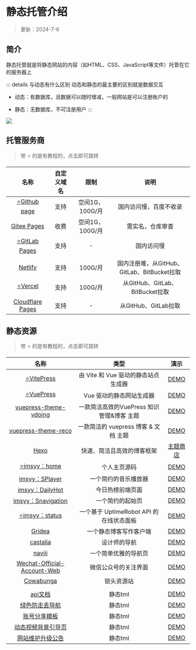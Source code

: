 # 静态托管介绍

> 更新：2024-7-6


## 简介

静态托管就是将静态网站的内容（如HTML、CSS、JavaScript等文件）托管在它的服务器上

::: details 与动态有什么区别
动态和静态的最主要的区别就是数据交互

* 动态：有数据库，且数据可以随时增减，一般网站是可以注册账户的

* 静态：无数据库，不可注册用户
:::

![](https://img.viptv.work/viptv/pages/pages-01.png)


## 托管服务商

> 带 ⭐ 的是有教程的，点击即可跳转

| 名称 | 自定义域名 | 限制 | 说明 |
|:-:|:-:|:-:|:-:|
| [⭐Github page](./github.md) | 支持 | 空间1G，100G/月 | 国内访问慢，百度不收录 |
| [Gitee Pages](https://gitee.com/help/articles/4136#article-header0) | 收费 | 空间1G，100G/月 | 需实名，仓库审查 |
| [⭐GitLab Pages](https://docs.gitlab.cn/jh/user/project/pages/index.html) | 支持 | - | 国内访问慢 |
| |
| [Netlify](https://docs.netlify.com/get-started/) | 支持 | 100G/月 | 国内注册难，从GitHub、GitLab、BitBucket拉取 |
| [⭐Vercel](./vercel.md) | 支持 | 100G/月 | 从GitHub、GitLab、BitBucket拉取 |
| [Cloudflare Pages](https://developers.cloudflare.com/pages/get-started/) | 支持 | - | 从GitHub、GitLab拉取 |




## 静态资源

> 带 ⭐ 的是有教程的，点击即可跳转

| 名称 | 类型 | 演示
|:-:|:-:|:-:|
| [⭐VitePress](https://vitepress.yiov.top) | 由 Vite 和 Vue 驱动的静态站点生成器 | [DEMO](https://vitepress.dev/zh/) |
| [⭐VuePress](https://vuepress.yiov.top) | Vue 驱动的静态网站生成器 | [DEMO](https://v2.vuepress.vuejs.org/zh/) |
| [vuepress-theme-vdoing](https://github.com/xugaoyi/vuepress-theme-vdoing) | 一款简洁高效的VuePress 知识管理&博客 主题 | [DEMO](https://doc.xugaoyi.com/) |
| [vuepress-theme-reco](https://github.com/vuepress-reco/vuepress-theme-reco) | 一款简洁的 vuepress 博客 & 文档 主题 | [DEMO](https://vuepress-theme-reco.recoluan.com/) |
| [Hexo](https://hexo.io/zh-cn/) | 快速、简洁且高效的博客框架 | [主题商店](https://hexo.io/themes/) |
| [⭐imsyy：home](../home.md) | 个人主页源码 | [DEMO](https://www.imsyy.top/) |
| [imsyy：SPlayer](https://github.com/imsyy/SPlayer) | 一个简约的音乐播放器 | [DEMO](https://music.imsyy.top/) |
| [imsyy：DailyHot](https://github.com/imsyy/DailyHot) | 今日热榜前端页面 | [DEMO](https://hot.imsyy.top/) |
| [imsyy：Snavigation](https://github.com/imsyy/Snavigation) | 一个简约的起始页 | [DEMO](https://hot.imsyy.top/) |
| [⭐imsyy：status](../uptimerobot.md) | 一个基于 UptimeRobot API 的在线状态面板 | [DEMO](https://status.imsyy.top/) |
| [Gridea](https://github.com/getgridea/gridea) | 一个静态博客写作客户端 |  [DEMO](https://open.gridea.dev/) |
| [castalia](https://github.com/afterwork-design/castalia) | 设计师的导航 | [DEMO](https://afterwork-design.github.io/castalia/) |
| [naviii](https://github.com/eehhh/naviii) | 一个简单优雅的导航页 | [DEMO](https://start.uue.me/) |
| [Wechat-Official-Account-Web](https://github.com/zhheo/Wechat-Official-Account-Web) | 微信公众号的关注界面 | [DEMO](https://wechat.zhheo.com/) |
| [Cowabunga](https://github.com/Dr0ii/LockStore) | 锁头资源站 | [DEMO](http://www.lockstore.top/) |
| |
| [api文档](https://dzp.lanzouj.com/ipdBu23r0xne) | 静态tml | [DEMO](http://api.yiov.serv00.net/) |
| [绿色防走丢导航](https://dzp.lanzouj.com/iOJoF23r12qh) | 静态tml | [DEMO](http://nav.yiov.serv00.net/) |
| [账号分享模板](https://dzp.lanzouj.com/iib0623rc0yj) | 静态tml | [DEMO](http://share.yiov.serv00.net/) |
| [动态视频背景引导页](https://dzp.lanzouj.com/iwR8123rdagh) | 静态tml | [DEMO](http://video.yiov.serv00.net/) |
| [网站维护升级公告](https://dzp.lanzouj.com/is9RZ23rl3ah) | 静态tml | [DEMO](http://notice.yiov.serv00.net/) |
  





